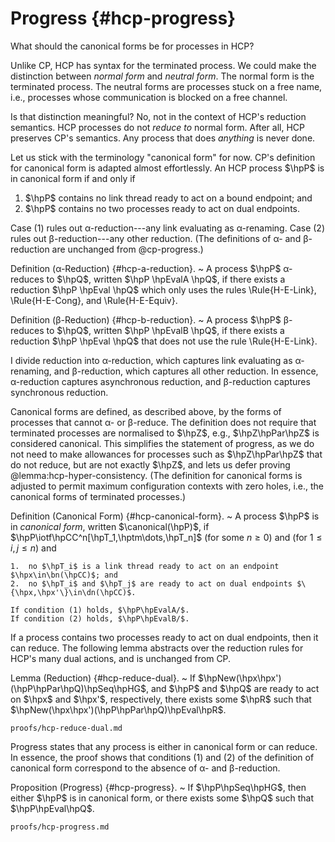 # Progress {#hcp-progress}

What should the canonical forms be for processes in HCP?

Unlike CP, HCP has syntax for the terminated process.
We could make the distinction between *normal form* and *neutral form*.
The normal form is the terminated process.
The neutral forms are processes stuck on a free name, i.e., processes whose communication is blocked on a free channel.

Is that distinction meaningful?
No, not in the context of HCP's reduction semantics.
HCP processes do not *reduce to* normal form.
After all, HCP preserves CP's semantics.
Any process that does *anything* is never done.

Let us stick with the terminology "canonical form" for now.
CP's definition for canonical form is adapted almost effortlessly.
An HCP process $\hpP$ is in canonical form if and only if

  1.  $\hpP$ contains no link thread ready to act on a bound endpoint; and
  2.  $\hpP$ contains no two processes ready to act on dual endpoints.

Case (1) rules out α-reduction---any link evaluating as α-renaming.
Case (2) rules out β-reduction---any other reduction.
(The definitions of α- and β-reduction are unchanged from @cp-progress.)

Definition (α-Reduction) {#hcp-a-reduction}.
  ~ A process $\hpP$ α-reduces to $\hpQ$, written $\hpP \hpEvalA \hpQ$, if there exists a reduction $\hpP \hpEval \hpQ$ which only uses the rules \Rule{H-E-Link}, \Rule{H-E-Cong}, and \Rule{H-E-Equiv}.

Definition (β-Reduction) {#hcp-b-reduction}.
  ~ A process $\hpP$ β-reduces to $\hpQ$, written $\hpP \hpEvalB \hpQ$, if there exists a reduction $\hpP \hpEval \hpQ$ that does not use the rule \Rule{H-E-Link}.

I divide reduction into α-reduction, which captures link evaluating as α-renaming, and β-reduction, which captures all other reduction. In essence, α-reduction captures asynchronous reduction, and β-reduction captures synchronous reduction.

Canonical forms are defined, as described above, by the forms of processes that cannot α- or β-reduce. The definition does not require that terminated processes are normalised to $\hpZ$, e.g., $\hpZ\hpPar\hpZ$ is considered canonical. This simplifies the statement of progress, as we do not need to make allowances for processes such as $\hpZ\hpPar\hpZ$ that do not reduce, but are not exactly $\hpZ$, and lets us defer proving @lemma:hcp-hyper-consistency.
(The definition for canonical forms is adjusted to permit maximum configuration contexts with zero holes, i.e., the canonical forms of terminated processes.)

Definition (Canonical Form) {#hcp-canonical-form}.
  ~ A process $\hpP$ is in *canonical form*, written $\canonical(\hpP)$, if $\hpP\iotf\hpCC^n[\hpT_1,\hptm\dots,\hpT_n]$ (for some $n \geq 0$) and (for $1 \leq i, j \leq n$) and

    1.  no $\hpT_i$ is a link thread ready to act on an endpoint $\hpx\in\bn(\hpCC)$; and
    2.  no $\hpT_i$ and $\hpT_j$ are ready to act on dual endpoints $\{\hpx,\hpx'\}\in\dn(\hpCC)$.

    If condition (1) holds, $\hpP\hpEvalA/$.
    If condition (2) holds, $\hpP\hpEvalB/$.

If a process contains two processes ready to act on dual endpoints, then it can reduce. The following lemma abstracts over the reduction rules for HCP's many dual actions, and is unchanged from CP.

Lemma (Reduction) {#hcp-reduce-dual}.
  ~ If $\hpNew(\hpx\hpx')(\hpP\hpPar\hpQ)\hpSeq\hpHG$, and $\hpP$ and $\hpQ$ are ready to act on $\hpx$ and $\hpx'$, respectively, there exists some $\hpR$ such that $\hpNew(\hpx\hpx')(\hpP\hpPar\hpQ)\hpEval\hpR$.

```include
proofs/hcp-reduce-dual.md
```

Progress states that any process is either in canonical form or can reduce.
In essence, the proof shows that conditions (1) and (2) of the definition of canonical form correspond to the absence of α- and β-reduction.

Proposition (Progress) {#hcp-progress}.
  ~ If $\hpP\hpSeq\hpHG$,
    then either $\hpP$ is in canonical form, or
    there exists some $\hpQ$ such that $\hpP\hpEval\hpQ$.

```include
proofs/hcp-progress.md
```

<!--
Progress only requires *shallow* structural congruence.
We never need to rewrite a process that is under an action.
Therefore, we can refine the reduction as follows.

Definition {#hcp-eval-s}.
  ~ *Reduction up to shallow structural congruence* is the smallest relation on processes defined by the rules in @figure:hcp-eval with \Rule{H-E-Equiv} replaced by the following rule:
    $$
    \begin{RuleWithLabel}{H}{E-EquivS}[E-Equiv\textsubscript{S}]
      \AXC{$\hpP \hpEquivS \hpP'$}
      \AXC{$\hpP' \hpEvalS \hpQ'$}
      \AXC{$\hpQ' \hpEquivS \hpQ$}
      \TIC{$\hpP \hpEvalS \hpQ$}
      \DP
    \end{RuleWithLabel}
    $$

Reduction up to shallow structural congruence lets us show (1) that reduction can be decomposed into a reduction up to shallow structural congruence and a separate structural congruence, and (2) that reduction preserves structural congruence.

Proposition {#hcp-eval-s}.
  ~ If $\hpP\hpSeq\hpHG$, then:

    $\!\!\qquad%
    \begin{array}{l@{\ }l@{\;}r@{\;}l}
    \text{1.} & \hpP\hpEval\hpQ          & \implies & \hpP\hpEvalS\hpEquiv\hpQ
    \\
    \text{2.} & \hpP\hpEquiv\hpEvalS\hpQ & \iff     & \hpP\hpEvalS\hpEquiv\hpQ
    \end{array}$
-->
